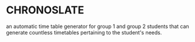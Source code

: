 # CHRONOSLATE
an automatic time table generator for group 1 and group 2 students that can generate countless timetables pertaining to the student's needs.
